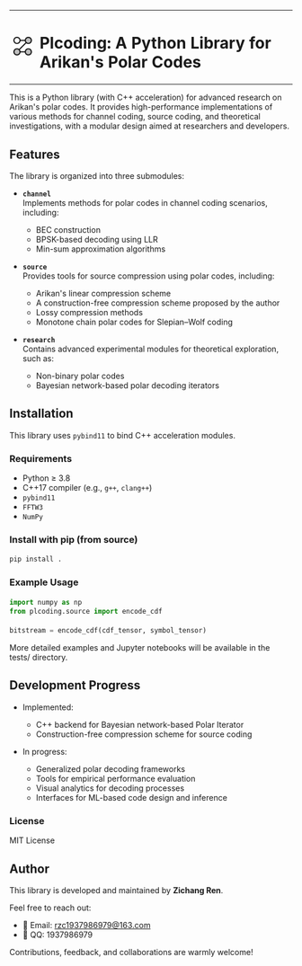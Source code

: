 <table>
  <tr>
    <td><img src="logo.png" alt="plcoding logo" width="60"/></td>
    <td><h1>Plcoding: A Python Library for Arikan's Polar Codes</h1></td>
  </tr>
</table>

This is a Python library (with C++ acceleration) for advanced research on Arikan's polar codes. It provides high-performance implementations of various methods for channel coding, source coding, and theoretical investigations, with a modular design aimed at researchers and developers.

## Features

The library is organized into three submodules:

- **`channel`**  
  Implements methods for polar codes in channel coding scenarios, including:
  - BEC construction
  - BPSK-based decoding using LLR
  - Min-sum approximation algorithms

- **`source`**  
  Provides tools for source compression using polar codes, including:
  - Arikan's linear compression scheme
  - A construction-free compression scheme proposed by the author
  - Lossy compression methods
  - Monotone chain polar codes for Slepian–Wolf coding

- **`research`**  
  Contains advanced experimental modules for theoretical exploration, such as:
  - Non-binary polar codes
  - Bayesian network-based polar decoding iterators

## Installation

This library uses `pybind11` to bind C++ acceleration modules.

### Requirements

- Python ≥ 3.8
- C++17 compiler (e.g., `g++`, `clang++`)
- `pybind11`
- `FFTW3`
- `NumPy`

### Install with pip (from source)

```bash
pip install .
```

### Example Usage

```python
import numpy as np
from plcoding.source import encode_cdf

bitstream = encode_cdf(cdf_tensor, symbol_tensor)
```
More detailed examples and Jupyter notebooks will be available in the tests/ directory.

## Development Progress

- Implemented:
  - C++ backend for Bayesian network-based Polar Iterator
  - Construction-free compression scheme for source coding

- In progress:
  - Generalized polar decoding frameworks
  - Tools for empirical performance evaluation
  - Visual analytics for decoding processes
  - Interfaces for ML-based code design and inference

### License

MIT License

## Author

This library is developed and maintained by **Zichang Ren**.

Feel free to reach out:

- 📧 Email: [rzc1937986979@163.com](mailto:rzc1937986979@163.com)
- 💬 QQ: 1937986979

Contributions, feedback, and collaborations are warmly welcome!

